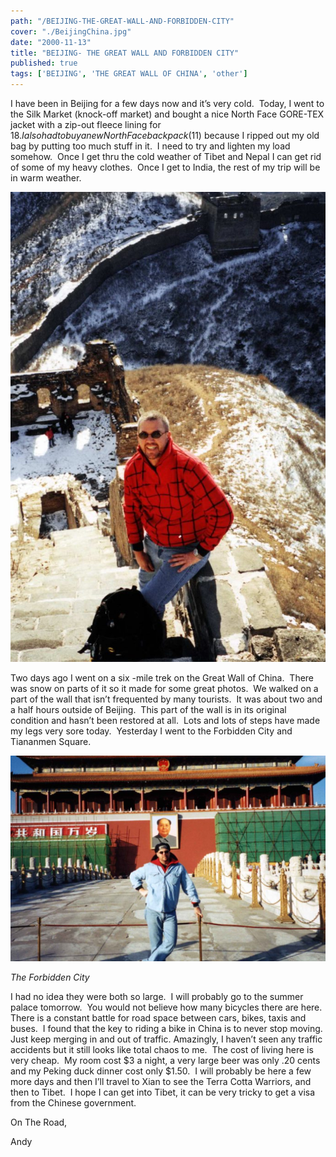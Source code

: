 ```yaml
---
path: "/BEIJING-THE-GREAT-WALL-AND-FORBIDDEN-CITY"
cover: "./BeijingChina.jpg"
date: "2000-11-13"
title: "BEIJING- THE GREAT WALL AND FORBIDDEN CITY"
published: true
tags: ['BEIJING', 'THE GREAT WALL OF CHINA', 'other']
---
```


I have been in Beijing for a few days now and it’s very cold.  Today, I went to the Silk Market (knock-off market) and bought a nice North Face GORE-TEX jacket with a zip-out fleece lining for $18.  I also had to buy a new North Face backpack ($11) because I ripped out my old bag by putting too much stuff in it.  I need to try and lighten my load somehow.  Once I get thru the cold weather of Tibet and Nepal I can get rid of some of my heavy clothes.  Once I get to India, the rest of my trip will be in warm weather. 

![](images/011AndyGreatWallOfChina-686x1024.jpg)

Two days ago I went on a six -mile trek on the Great Wall of China.  There was snow on parts of it so it made for some great photos.  We walked on a part of the wall that isn’t frequented by many tourists.  It was about two and a half hours outside of Beijing.  This part of the wall is in its original condition and hasn’t been restored at all.  Lots and lots of steps have made my legs very sore today.  Yesterday I went to the Forbidden City and Tiananmen Square. 

![](images/023AndyForbiddenCityBeijingChina-1024x667.jpg)

_The Forbidden City_

I had no idea they were both so large.  I will probably go to the summer palace tomorrow.  You would not believe how many bicycles there are here.  There is a constant battle for road space between cars, bikes, taxis and buses.  I found that the key to riding a bike in China is to never stop moving. Just keep merging in and out of traffic. Amazingly, I haven’t seen any traffic accidents but it still looks like total chaos to me.  The cost of living here is very cheap.  My room cost $3 a night, a very large beer was only .20 cents and my Peking duck dinner cost only $1.50.  I will probably be here a few more days and then I’ll travel to Xian to see the Terra Cotta Warriors, and then to Tibet.  I hope I can get into Tibet, it can be very tricky to get a visa from the Chinese government.

On The Road,

Andy
